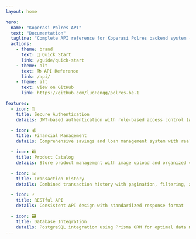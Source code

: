 ```yaml
---
layout: home

hero:
  name: "Koperasi Polres API"
  text: "Documentation"
  tagline: "Complete API reference for Koperasi Polres backend system - powerful, secure, and scalable"
  actions:
    - theme: brand
      text: 🚀 Quick Start
      link: /guide/quick-start
    - theme: alt
      text: 📚 API Reference
      link: /api/
    - theme: alt
      text: View on GitHub
      link: https://github.com/luoFengg/polres-be-1

features:
  - icon: 🔐
    title: Secure Authentication
    details: JWT-based authentication with role-based access control (Admin & Member) and httpOnly cookies for security

  - icon: 💰
    title: Financial Management
    details: Comprehensive savings and loan management system with real-time transaction tracking

  - icon: 🛍️
    title: Product Catalog
    details: Store product management with image upload and organized categories

  - icon: 📊
    title: Transaction History
    details: Combined transaction history with pagination, filtering, and summary statistics

  - icon: ⚡
    title: RESTful API
    details: Consistent API design with standardized response format

  - icon: 🗃️
    title: Database Integration
    details: PostgreSQL integration using Prisma ORM for optimal data management
---
```


<style>
:root {
  --vp-home-hero-name-color: transparent;
  --vp-home-hero-name-background: -webkit-linear-gradient(120deg, #3b82f6 30%, #1d4ed8);

  --vp-home-hero-image-background-image: linear-gradient(-45deg, #3b82f6 50%, #1d4ed8 50%);
  --vp-home-hero-image-filter: blur(44px);
}

@media (min-width: 640px) {
  :root {
    --vp-home-hero-image-filter: blur(56px);
  }
}

@media (min-width: 960px) {
  :root {
    --vp-home-hero-image-filter: blur(68px);
  }
}
</style>
